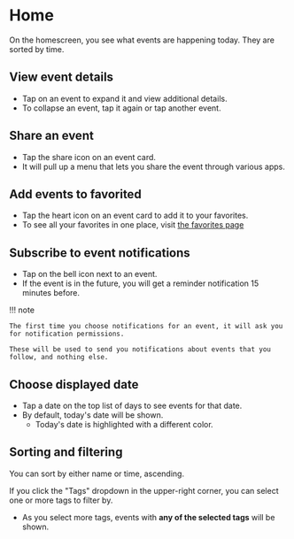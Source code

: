 # Home

On the homescreen, you see what events are happening today. They are sorted by time.

## View event details

- Tap on an event to expand it and view additional details.
- To collapse an event, tap it again or tap another event.

## Share an event

- Tap the share icon on an event card.
- It will pull up a menu that lets you share the event through various apps.

## Add events to favorited

- Tap the heart icon on an event card to add it to your favorites.
- To see all your favorites in one place, visit [the favorites page](favorites.md)

## Subscribe to event notifications

- Tap on the bell icon next to an event.
- If the event is in the future, you will get a reminder notification 15 minutes before.

!!! note

    The first time you choose notifications for an event, it will ask you for notification permissions.

    These will be used to send you notifications about events that you follow, and nothing else.

## Choose displayed date

- Tap a date on the top list of days to see events for that date.
- By default, today's date will be shown.
    - Today's date is highlighted with a different color.

## Sorting and filtering

You can sort by either name or time, ascending.

If you click the "Tags" dropdown in the upper-right corner, you can select one or more tags to filter by.

- As you select more tags, events with **any of the selected tags** will be shown.
